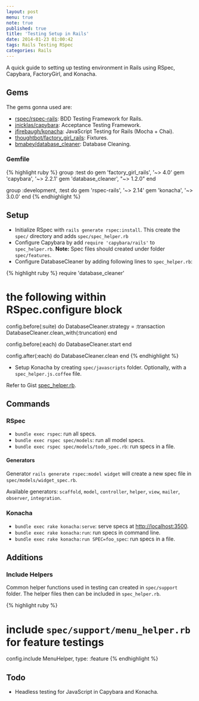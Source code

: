 ```yaml
---
layout: post
menu: true
note: true
published: true
title: 'Testing Setup in Rails'
date: 2014-01-23 01:00:42
tags: Rails Testing RSpec
categories: Rails
---
```


A quick guide to setting up testing environment in Rails using RSpec, Capybara, FactoryGirl, and Konacha.

## Gems

The gems gonna used are:

- [rspec/rspec-rails](https://github.com/rspec/rspec-rails): BDD Testing Framework for Rails.
- [jnicklas/capybara](https://github.com/jnicklas/capybara): Acceptance Testing Framework.
- [jfirebaugh/konacha](https://github.com/jfirebaugh/konacha): JavaScript Testing for Rails (Mocha + Chai).
- [thoughtbot/factory_girl_rails](https://github.com/thoughtbot/factory_girl_rails): Fixtures.
- [bmabey/database_cleaner](https://github.com/bmabey/database_cleaner): Database Cleaning.

### Gemfile

{% highlight ruby %}
group :test do
  gem 'factory_girl_rails', '~> 4.0'
  gem 'capybara', '~> 2.2.1'
  gem 'database_cleaner', "~> 1.2.0"
end

group :development, :test do
  gem 'rspec-rails', '~> 2.14'
  gem 'konacha', '~> 3.0.0'
end
{% endhighlight %}

## Setup

- Initialize RSpec with `rails generate rspec:install`. This create the `spec/` directory and adds `spec/spec_helper.rb`
- Configure Capybara by add `require 'capybara/rails'` to `spec_helper.rb`. **Note:** Spec files should created under folder `spec/features`.
- Configure DatabaseCleaner by adding following lines to `spec_helper.rb`:

{% highlight ruby %}
require 'database_cleaner'

# the following within RSpec.configure block
config.before(:suite) do
  DatabaseCleaner.strategy = :transaction
  DatabaseCleaner.clean_with(:truncation)
end

config.before(:each) do
  DatabaseCleaner.start
end

config.after(:each) do
  DatabaseCleaner.clean
end
{% endhighlight %}

- Setup Konacha by creating `spec/javascripts` folder. Optionally, with a `spec_helper.js.coffee` file.

Refer to Gist [spec_helper.rb](https://gist.github.com/zhuochun/8634158).

## Commands

### RSpec

- `bundle exec rspec`: run all specs.
- `bundle exec rspec spec/models`: run all model specs.
- `bundle exec rspec spec/models/todo_spec.rb`: run specs in a file.

#### Generators

Generator `rails generate rspec:model widget` will create a new spec file in `spec/models/widget_spec.rb`.

Available generators: `scaffold`, `model`, `controller`, `helper`, `view`, `mailer`, `observer`, `integration`.

### Konacha

- `bundle exec rake konacha:serve`: serve specs at [http://localhost:3500](http://localhost:3500).
- `bundle exec rake konacha:run`: run specs in command line.
- `bundle exec rake konacha:run SPEC=foo_spec`: run specs in a file.

## Additions

### Include Helpers

Common helper functions used in testing can created in `spec/support` folder. The helper files then can be included in `spec_helper.rb`.

{% highlight ruby %}
# include `spec/support/menu_helper.rb` for feature testings
config.include MenuHelper, type: :feature
{% endhighlight %}

## Todo

- Headless testing for JavaScript in Capybara and Konacha.
